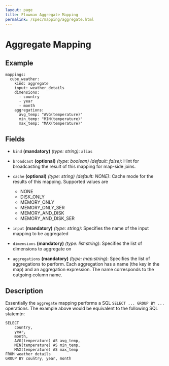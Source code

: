 ```yaml
---
layout: page
title: Flowman Aggregate Mapping
permalink: /spec/mapping/aggregate.html
---
```

# Aggregate Mapping

## Example
```
mappings:
  cube_weather:
    kind: aggregate
    input: weather_details
    dimensions:
      - country
      - year
      - month
    aggregations:
      avg_temp: "AVG(temperature)"
      min_temp: "MIN(temperature)"
      max_temp: "MAX(temperature)"
```

## Fields

* `kind` **(mandatory)** *(type: string)*: `alias`

* `broadcast` **(optional)** *(type: boolean)* *(default: false)*: 
Hint for broadcasting the result of this mapping for map-side joins.

* `cache` **(optional)** *(type: string)* *(default: NONE)*:
Cache mode for the results of this mapping. Supported values are
  * NONE
  * DISK_ONLY
  * MEMORY_ONLY
  * MEMORY_ONLY_SER
  * MEMORY_AND_DISK
  * MEMORY_AND_DISK_SER

* `input` **(mandatory)** *(type: string)*:
Specifies the name of the input mapping to be aggregated

* `dimensions` **(mandatory)** *(type: list:string)*:
Specifies the list of dimensions to aggregate on

* `aggregations` **(mandatory)** *(type: map:string)*:
Specifies the list of aggregations to perform. Each aggregation has a name (the key in the
map) and an aggregation expression. The name corresponds to the outgoing column name.

## Description
Essentially the `aggregate` mapping performs a SQL `SELECT ... GROUP BY ...` operations. The
example above would be equivalent to the following SQL statemtn:
```
SELECT
    country,
    year,
    month,
    AVG(temperature) AS avg_temp,
    MIN(temperature) AS min_temp,
    MAX(temperature) AS max_temp
FROM weather_details
GROUP BY country, year, month    
```
